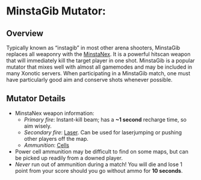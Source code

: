 MinstaGib Mutator:
==================

Overview
--------

Typically known as “instagib” in most other arena shooters, MinstaGib replaces all weaponry with the [MinstaNex](Weapons\#MinstaNex). It is a powerful hitscan weapon that will immediately kill the target player in one shot. MinstaGib is a popular mutator that mixes well with almost all gamemodes and may be included in many Xonotic servers. When participating in a MinstaGib match, one must have particularly good aim and conserve shots whenever possible.

Mutator Details
---------------

-   MinstaNex weapon information:
    -   *Primary fire*: Instant-kill beam; has a **\~1 second** recharge time, so aim wisely.
    -   *Secondary fire*: [Laser](Weapons\#Laser). Can be used for laserjumping or pushing other players off the map.
    -   *Ammunition*: [Cells](Items\#Cells)
-   Power cell ammunition may be difficult to find on some maps, but can be picked up readily from a downed player.
-   *Never* run out of ammunition during a match! You will die and lose 1 point from your score should you go without ammo for **10 seconds**.


